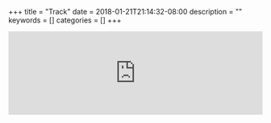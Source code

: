 +++
title = "Track"
date = 2018-01-21T21:14:32-08:00
description = ""
keywords = []
categories = []
+++

<iframe width="100%" height="166" scrolling="no" frameborder="no" allow="autoplay" src="https://w.soundcloud.com/player/?url=https%3A//api.soundcloud.com/tracks/387170825&color=%23ff5500&auto_play=false&hide_related=false&show_comments=true&show_user=true&show_reposts=false&show_teaser=true"></iframe>

